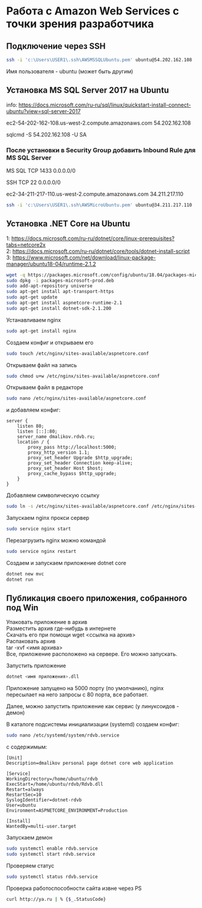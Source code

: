 # Работа с Amazon Web Services с точки зрения разработчика

## Подключение через SSH

```bash
ssh -i 'c:\Users\USER1\.ssh\AWSMSSQLUbuntu.pem' ubuntu@54.202.162.108
```

Имя пользователя - ubuntu (может быть другим)

## Установка MS SQL Server 2017 на Ubuntu

info: <https://docs.microsoft.com/ru-ru/sql/linux/quickstart-install-connect-ubuntu?view=sql-server-2017>

ec2-54-202-162-108.us-west-2.compute.amazonaws.com      54.202.162.108

sqlcmd -S 54.202.162.108 -U SA

### После установки в Security Group добавить Inbound Rule для MS SQL Server

MS SQL
TCP
1433
0.0.0.0/0

SSH
TCP
22
0.0.0.0/0

ec2-34-211-217-110.us-west-2.compute.amazonaws.com
34.211.217.110

```bash
ssh -i 'c:\Users\USER1\.ssh\AWSMicroUbuntu.pem' ubuntu@34.211.217.110
```

## Установка .NET Core на Ubuntu

1: <https://docs.microsoft.com/ru-ru/dotnet/core/linux-prerequisites?tabs=netcore2x>  
2: <https://docs.microsoft.com/ru-ru/dotnet/core/tools/dotnet-install-script>  
3: <https://www.microsoft.com/net/download/linux-package-manager/ubuntu18-04/runtime-2.1.2>  

```bash
wget -q https://packages.microsoft.com/config/ubuntu/18.04/packages-microsoft-prod.deb
sudo dpkg -i packages-microsoft-prod.deb
sudo add-apt-repository universe
sudo apt-get install apt-transport-https
sudo apt-get update
sudo apt-get install aspnetcore-runtime-2.1
sudo apt-get install dotnet-sdk-2.1.200
```

Устанавливаем nginx

```bash
sudo apt-get install nginx
```

Создаем конфиг и открываем его

```bash
sudo touch /etc/nginx/sites-available/aspnetcore.conf
```

Открываем файл на запись

```bash
sudo chmod u+w /etc/nginx/sites-available/aspnetcore.conf
```

Открываем файл в редакторе

```bash
sudo nano /etc/nginx/sites-available/aspnetcore.conf
```

и добавляем конфиг:

```config
server {
    listen 80;
    listen [::]:80;
    server_name dmalikov.rdvb.ru;
    location / {
        proxy_pass http://localhost:5000;
        proxy_http_version 1.1;
        proxy_set_header Upgrade $http_upgrade;
        proxy_set_header Connection keep-alive;
        proxy_set_header Host $host;
        proxy_cache_bypass $http_upgrade;
    }
}
```

Добавляем символическую ссылку

```bash
sudo ln -s /etc/nginx/sites-available/aspnetcore.conf /etc/nginx/sites-enabled/aspnetcore.conf
```

Запускаем nginx прокси сервер

```bash
sudo service nginx start
```

Перезагрузить nginx можно командой  

```bash
sudo service nginx restart
```

Создаем и запускаем приложение dotnet core

```bash
dotnet new mvc
dotnet run
```

## Публикация своего приложения, собранного под Win

Упаковать приложение в архив  
Разместить архив где-нибудь в интернете  
Cкачать его при помощи wget <ссылка на архив>  
Распаковать архив  
tar -xvf <имя архива>  
Все, приложение расположено на сервере. Его можно запускать.

Запустить приложение

```bash
dotnet <имя приложения>.dll
```

Приложение запущено на 5000 порту (по умолчанию), nginx пересылает на него запросы с 80 порта, все работает.

Далее, можно запустить приложение как сервис (у линуксоидов - демон)

В каталоге подсистемы инициализации (systemd) создаем конфиг:

```bash
sudo nano /etc/systemd/system/rdvb.service
```

с содержимым:

```config
[Unit]
Description=dmalikov personal page dotnet core web application

[Service]
WorkingDirectory=/home/ubuntu/rdvb
ExecStart=/home/ubuntu/rdvb/Rdvb.dll
Restart=always
RestartSec=10
SyslogIdentifier=dotnet-rdvb
User=ubuntu
Environment=ASPNETCORE_ENVIRONMENT=Production

[Install]
WantedBy=multi-user.target
```

Запускаем демон

```bash
sudo systemctl enable rdvb.service
sudo systemctl start rdvb.service
```

Проверяем статус

```bash
sudo systemctl status rdvb.service
```

Проверка работоспособности сайта извне через PS

```bash
curl http://ya.ru | % {$_.StatusCode}
```